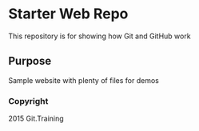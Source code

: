 # Starter Web Repo

This repository is for showing how Git and GitHub work

## Purpose

Sample website with plenty of files for demos

### Copyright
2015 Git.Training